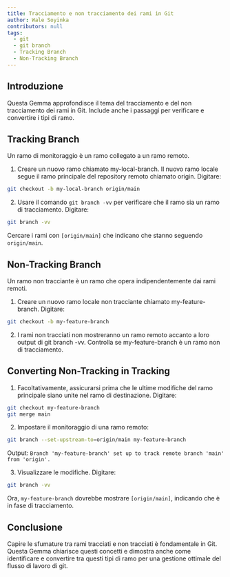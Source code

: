 ```yaml
---
title: Tracciamento e non tracciamento dei rami in Git
author: Wale Soyinka
contributors: null
tags:
  - git
  - git branch
  - Tracking Branch
  - Non-Tracking Branch
---
```


## Introduzione

Questa Gemma approfondisce il tema del tracciamento e del non tracciamento dei rami in Git. Include anche i passaggi per verificare e convertire i tipi di ramo.

## Tracking Branch

Un ramo di monitoraggio è un ramo collegato a un ramo remoto.

1. Creare un nuovo ramo chiamato my-local-branch. Il nuovo ramo locale segue il ramo principale del repository remoto chiamato origin. Digitare:

  ```bash
  git checkout -b my-local-branch origin/main
  ```

2. Usare il comando `git branch -vv` per verificare che il ramo sia un ramo di tracciamento. Digitare:

  ```bash
  git branch -vv
  ```

  Cercare i rami con `[origin/main]` che indicano che stanno seguendo `origin/main`.

## Non-Tracking Branch

Un ramo non tracciante è un ramo che opera indipendentemente dai rami remoti.

1. Creare un nuovo ramo locale non tracciante chiamato my-feature-branch. Digitare:

  ```bash
  git checkout -b my-feature-branch
  ```

2. I rami non tracciati non mostreranno un ramo remoto accanto a loro output di git branch -vv. Controlla se my-feature-branch è un ramo non di tracciamento.

## Converting Non-Tracking in Tracking

1. Facoltativamente, assicurarsi prima che le ultime modifiche del ramo principale siano unite nel ramo di destinazione. Digitare:

  ```bash
  git checkout my-feature-branch
  git merge main
  ```

2. Impostare il monitoraggio di una ramo remoto:

  ```bash
  git branch --set-upstream-to=origin/main my-feature-branch
  ```

  Output: `Branch 'my-feature-branch' set up to track remote branch 'main' from 'origin'.`

3. Visualizzare le modifiche. Digitare:

  ```bash
  git branch -vv
  ```

  Ora, `my-feature-branch` dovrebbe mostrare `[origin/main]`, indicando che è in fase di tracciamento.

## Conclusione

Capire le sfumature tra rami tracciati e non tracciati è fondamentale in Git. Questa Gemma chiarisce questi concetti e dimostra anche come identificare e convertire tra questi tipi di ramo per una gestione ottimale del flusso di lavoro di git.
